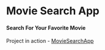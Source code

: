 # Movie Search App

#### Search For Your Favorite Movie
Project in action - [MovieSearchApp](https://intense-headland-96312.herokuapp.com/)